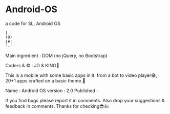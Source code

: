 # Android-OS
a code for SL, Android OS

    |_
    (O)
    |#|
    '-'
   
Main ingredient : DOM (no jQuery, no Bootstrap)

Coders & © : JD & KING👑

This is a mobile with some basic apps in it.
from a bot to video player😁, 
20+1 apps crafted on a basic theme.💝

Name : Android OS
version : 2.0
Published : 

If you find bugs please report it in comments.
Also drop your suggestions & feedback in comments.
Thanks for checking😎👍
